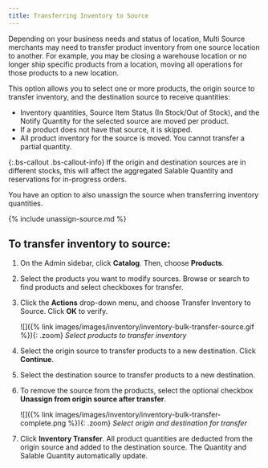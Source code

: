 ```yaml
---
title: Transferring Inventory to Source
---
```



Depending on your business needs and status of location, Multi Source merchants may need to transfer product inventory from one source location to another. For example, you may be closing a warehouse location or no longer ship specific products from a location, moving all operations for those products to a new location.

This option allows you to select one or more products, the origin source to transfer inventory, and the destination source to receive quantities:

* Inventory quantities, Source Item Status (In Stock/Out of Stock), and the Notify Quantity for the selected source are moved per product.
* If a product does not have that source, it is skipped.
* All product inventory for the source is moved. You cannot transfer a partial quantity.

{:.bs-callout .bs-callout-info}
If the origin and destination sources are in different stocks, this will affect the aggregated Salable Quantity and reservations for in-progress orders.

You have an option to also unassign the source when transferring inventory quantities.

{% include unassign-source.md %}

## To transfer inventory to source:

1. On the Admin sidebar, click **Catalog**. Then, choose **Products**.

1. Select the products you want to modify sources. Browse or search to find products and select checkboxes for transfer.

1. Click the **Actions** drop-down menu, and choose Transfer Inventory to Source. Click **OK** to verify.

    ![]({% link images/images/inventory/inventory-bulk-transfer-source.gif %}){: .zoom}
    *Select products to transfer inventory*

1. Select the origin source to transfer products to a new destination. Click **Continue**.

1. Select the destination source to transfer products to a new destination.

1. To remove the source from the products, select the optional checkbox **Unassign from origin source after transfer**.

    ![]({% link images/images/inventory/inventory-bulk-transfer-complete.png %}){: .zoom}
    *Select origin and destination for transfer*

1. Click **Inventory Transfer**. All product quantities are deducted from the origin source and added to the destination source. The Quantity and Salable Quantity automatically update.
